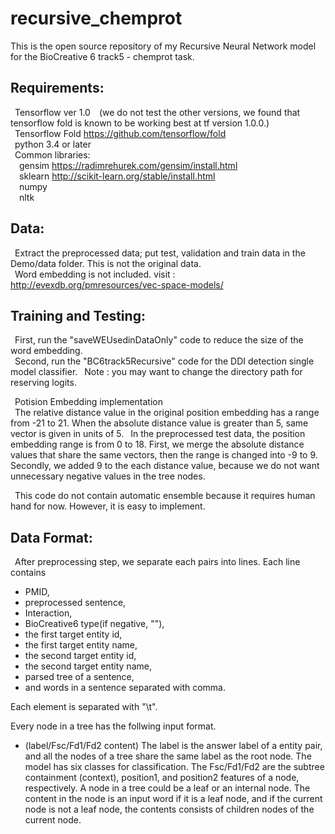 # recursive_chemprot
This is the open source repository of my Recursive Neural Network model for the BioCreative 6 track5 - chemprot task.

## Requirements:  
&ensp;Tensorflow ver 1.0  (we do not test the other versions, we found that tensorflow fold is known to be working best at tf version 1.0.0.)  
&ensp;Tensorflow Fold https://github.com/tensorflow/fold  
&ensp;python 3.4 or later  
&ensp;Common libraries:  
&ensp;&ensp;gensim https://radimrehurek.com/gensim/install.html  
&ensp;&ensp;sklearn http://scikit-learn.org/stable/install.html  
&ensp;&ensp;numpy  
&ensp;&ensp;nltk  

## Data:  
&ensp;Extract the preprocessed data; put test, validation and train data in the Demo/data folder. This is not the original data.  
&ensp;Word embedding is not included. visit : http://evexdb.org/pmresources/vec-space-models/

## Training and Testing:  
&ensp;First, run the "saveWEUsedinDataOnly" code to reduce the size of the word embedding.  
&ensp;Second, run the "BC6track5Recursive" code for the DDI detection single model classifier.
&ensp;Note : you may want to change the directory path for reserving logits.

&ensp;Potision Embedding implementation  
&ensp;The relative distance value in the original position embedding has a range from -21 to 21. When the absolute distance value is greater than 5, same vector is given in units of 5. 
&ensp;In the preprocessed test data, the position embedding range is from 0 to 18. First, we merge the absolute distance values that share the same vectors, then the range is changed into -9 to 9. Secondly, we added 9 to the each distance value, because we do not want unnecessary negative values in the tree nodes.  

&ensp;This code do not contain automatic ensemble because it requires human hand for now. However, it is easy to implement.

## Data Format:  
&ensp;After preprocessing step, we separate each pairs into lines. Each line contains
+ PMID,
+ preprocessed sentence,
+ Interaction,
+ BioCreative6 type(if negative, ""),
+ the first target entity id,
+ the first target entity name,
+ the second target  entity id,
+ the second target entity name,
+ parsed tree of a sentence,
+ and words in a sentence separated with comma.

Each element is separated with "\t".

Every node in a tree has the follwing input format.
* (label/Fsc/Fd1/Fd2 content)
The label is the answer label of a entity pair, and all the nodes of a tree share the same label as the root node. The model has six classes for classification. The Fsc/Fd1/Fd2 are the subtree containment (context), position1, and position2 features of a node, respectively. A node in a tree could be a leaf or an internal node. The content in the node is an input word if it is a leaf node, and if the current node is not a leaf node, the contents consists of children nodes of the current node.

